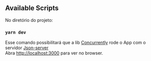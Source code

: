 ## Available Scripts

No diretório do projeto:

### `yarn dev`

Esse comando possibilitará que a lib [Concurrently](https://www.npmjs.com/package/concurrently) rode o App com o servidor [Json-server](https://www.npmjs.com/package/json-server)\
Abra [http://localhost:3000](http://localhost:3000) para ver no browser.
